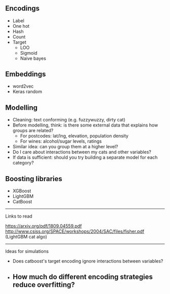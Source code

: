 #

## Encodings

- Label
- One hot
- Hash
- Count
- Target
  - LOO
  - Sigmoid
  - Naive bayes

## Embeddings

- word2vec
- Keras random

## Modelling

- Cleaning: text conforming (e.g. fuzzywuzzy, dirty cat)
- Before modelling, think: is there some external data that explains how groups are related?
  - For postcodes: lat/lng, elevation, population density
  - For wines: alcohol/sugar levels, ratings
- Similar idea: can you group them at a higher level?
- Do I care about interactions between my cats and other variables?
- If data is sufficient: should you try building a separate model for each category?

## Boosting libraries

- XGBoost
- LightGBM
- CatBoost

---

Links to read

https://arxiv.org/pdf/1809.04559.pdf
http://www.csiss.org/SPACE/workshops/2004/SAC/files/fisher.pdf (LightGBM cat algo)

---

Ideas for simulations

- Does catboost's target encoding ignore interactions between variables?
- How much do different encoding strategies reduce overfitting?
  - 